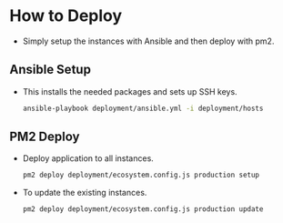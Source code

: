 # How to Deploy
* Simply setup the instances with Ansible and then deploy with pm2.

## Ansible Setup
* This installs the needed packages and sets up SSH keys.
    ```sh
    ansible-playbook deployment/ansible.yml -i deployment/hosts
    ```

## PM2 Deploy
* Deploy application to all instances.
    ```sh
    pm2 deploy deployment/ecosystem.config.js production setup
    ```
* To update the existing instances.
    ```sh
    pm2 deploy deployment/ecosystem.config.js production update
    ```